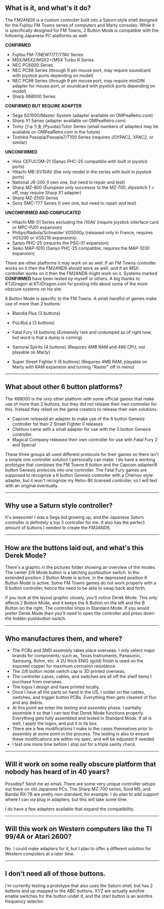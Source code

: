 ## **What is it, and what's it do?**

The FM2AND6 is a custom controller built into a Saturn style shell designed for the Fujitsu FM Towns series of computers and Marty consoles. While it is specifically designed for FM Towns, 2 Button Mode is compatible with the following Japanese PC platforms as well:

**CONFIRMED**
* Fujitsu FM-7/NEW7/77/77AV Series
* MSX/MSX2/MSX2+/MSX Turbo R Series
* NEC PC6000 Series
* NEC PC88 Series (through 9 pin mouse port, may require soundcard with joystick ports depending on model)
* NEC PC98 Series (through 9 pin mouse port, may require miniDIN adapter for mouse port, or soundcard with joystick ports depending on model)
* Sharp X68000 Series

**CONFIRMED BUT REQUIRE ADAPTER**
* Sega SG1000/Master System (adapter available on OMPeaRetro.com)
* Sharp X1 Series (adapter available on OMPeaRetro.com)
* Tomy ぴゅう太 (Pyuuta)/Tutor Series (small numbers of adapters may be available on OMPeaRetro.com in the future)
* Toshiba Pasopia/Pasopia7/T100 Series (requires JOYPAC2, XPAC2, or similar)

**UNCONFIRMED**
* Hino CEFUCOM-21 (Sanyo PHC-25 compatible with built in joystick ports)
* Hitachi MB-S1/10AV (the only model in the series with built in joystick ports)
* National JR-200 (I own one, but need to repair and test)
* Sharp MZ-800 (European only successor to the MZ-700, dipswitch 1 = off, may require Sharp X1 adapter)
* Sharp MZ-2500 Series
* Sony SMC-777 Series (I own one, but need to repair and test)

**UNCOMFIRMED AND COMPLICATED**
* Hitachi MB-S1 Series excluding the /10AV (require joystick interface card or MPC-PJ01 expansion)
* Philips/Radiola/Schneider VG5000μ (released only in France, requires VG5200 or VG5216 expansions)
* Sanyo PHC-25 (requires the PSG-01 expansion)
* Seiko MAP-1010 (Sanyo PHC-25 compatible, requires the MAP-1030 expansion)

There are other platforms it may work on as well. If an FM Towns controller works on it then the FM2AND6 should work as well, and if an MSX controller works on it then the FM2AND6 might work on it. Systems marked **CONFIRMED** have been tested by myself or others. A big thanks to KTJDragon at KTJDragon.com for posting info about some of the more obscure systems on his site.

6 Button Mode is specific to the FM Towns. A small handful of games make use of more than 2 buttons:

* Blandia Plus (3 buttons)
* PuLiRuLa (3 buttons)

* Fatal Fury (4 buttons) (Extremely rare and undumped as of right now, but word is that a dump is coming)
* Samurai Spirits (4 buttons) (Requires 4MB RAM and 486 CPU, not playable on Marty)

* Super Street Fighter II (6 buttons) (Requires 4MB RAM, playable on Marty with RAM expansion and turning "Raster" off in menu)

------------------------------------
## **What about other 6 button platforms?**

The X68000 is the only other platform with some official games that make use of more than 2 buttons, but they did not release their own controller for this. Instead they relied on the game creators to release their own solutions.

* Capcom released an adapter to make use of the 6 button Genesis controller for their 2 Street Fighter II releases
* Chelnov came with a small adapter for use with the 3 button Genesis controller.
* Magical Company released their own controller for use with Fatal Fury 2 and Special

These three groups all used different protocols for their games so there isn't a simple one controller solution I personally can make. I do have a working prototype that combines the FM Towns 6 button and the Capcom adapter/6 button Genesis protocols into one controller. The Fatal Fury games are supposed to recognize a 6 button Genesis controller with a Chelnov style adapter, but it won't recognize my Retro-Bit licensed controller, so I will test with an original eventually.

----------------------------------
## **Why use a Saturn style controller?**

It's awesome! I was a Sega kid growing up, and the Japanese Saturn controller is definitely a top 3 controller for me. It also has the perfect amount of buttons I needed to create the FM2AND6. 

---------------------------------------------------------
## **How are the buttons laid out, and what's this Derek Mode?**

There's a graphic in the pictures folder showing an overview of the modes. The center 2/6 Mode button is a latching pushbutton switch. In the extended position 2 Button Mode is active, in the depressed position 6 Button Mode is active. Some FM Towns games do not work properly with a 6 button controller, hence the need to be able to swap back and forth.

If you look at the layout graphic closely, you'll notice Derek Mode. This only affects 2 Button Mode, and it keeps the A Button on the left and the B Button on the right. The controller ships in Standard Mode. If you would prefer Derek Mode then you'll need to open the controller and press down the hidden pushbutton switch.

---------------------------------
## **Who manufactures them, and where?**

* The PCBs and SMD assembly takes place overseas. I only select major brands for components; such as, Texas Instruments, Panasonic, Samsung, Rohm, etc. A 2U thick ENIG (gold) finish is used on the exposed copper for maximum corrosion resistance.
* The 2/6 button mode switch cap is 3D printed overseas.
* The controller cases, cables, and switches are all off the shelf items I purchase from overseas.
* The logos I design and have printed locally.
* Once I have all the parts on hand in the US, I solder on the cables, switches, and trigger button PCBs. Everything then gets cleaned of flux and any debris.
* At this point we enter the testing and assembly phase. I partially assemble it so that I can test that Derek Mode functions properly. Everything gets fully assembled and tested in Standard Mode. If all is well, I apply the logos, and put it in its box.
* There are a few modifications I make to the cases themselves prior to assembly at some point in the process. The testing is also to ensure these modifications are within my spec, and will be adjusted if needed.
* I test one more time before I ship out for a triple sanity check.

----------------------------------------------------------------------------------
## **Will it work on some really obscure platform that nobody has heard of in 40 years?**

Possibly? Send me an email. There are some very unique controller setups out there on old Japanese PCs. The Sharp MZ-700 series, Sord M5, and Bandai RX-78 are pretty non-standard, for example. I do plan to add support where I can via plug in adapters, but this will take some time.

I do have a few adapters available that expand the compatibility.

--------------------------------------------------------------------
## **Will this work on Western computers like the TI 99/4A or Atari 2600?**

No. I could make adapters for it, but I plan to offer a different solution for Western computers at a later time.

----------------------------------
## **I don't need all of those buttons.**

I'm currently testing a prototype that also uses the Saturn shell, but has 2 buttons and up mapped to the ABC buttons. XYZ are actually autofire enable switches for the button under it, and the start button is an autofire frequency selector. 
